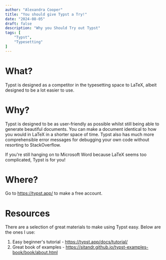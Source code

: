 ```yaml
---
author: "Alexandra Cooper"
title: "You should give Typst a Try!"
date: "2024-08-05"
draft: false
description: "Why you Should Try out Typst"
tags: [
    "Typst",
    "Typesetting"
]
---
```

# What?
Typst is designed as a competitor in the typesetting space to LaTeX, albeit designed to be a lot easier to use.

# Why?
Typst is designed to be as user-friendly as possible whilst still being able to generate beautiful documents. You can make a document identical to how you would in LaTeX in a shorter space of time. Typst also has much more comprehensible error messages for debugging your own code without resorting to StackOverflow.

If you're still hanging on to Microsoft Word because LaTeX seems too complicated, Typst is for you!

# Where?
Go to https://typst.app/ to make a free account. 

# Resources
There are a selection of great materials to make using Typst easy. Below are the ones I use:
1. Easy beginner's tutorial - https://typst.app/docs/tutorial/
2. Great book of examples - https://sitandr.github.io/typst-examples-book/book/about.html